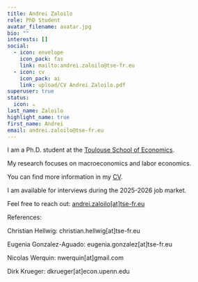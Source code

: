 ```yaml
---
title: Andrei Zaloilo
role: PhD Student
avatar_filename: avatar.jpg
bio: ""
interests: []
social:
  - icon: envelope
    icon_pack: fas
    link: mailto:andrei.zaloilo@tse-fr.eu
  - icon: cv
    icon_pack: ai
    link: upload/CV Andrei Zaloilo.pdf
superuser: true
status:
  icon: ☕️
last_name: Zaloilo
highlight_name: true
first_name: Andrei
email: andrei.zaloilo@tse-fr.eu
---
```

<!--StartFragment-->

I am a Ph.D. student at the [Toulouse School of Economics](https://www.tse-fr.eu).

My research focuses on macroeconomics and labor economics.

You can find more information in my [CV](https://raw.githack.com/zalandru/website-starter-hugo-academic/main/static/upload/CV%20Andrei%20Zaloilo.pdf).

I am available for interviews during the 2025-2026 job market.

Feel free to reach out: [andrei.zaloilo[at]tse-fr.eu](mailto:andrei.zaloilo@tse-fr.eu)

References:

Christian Hellwig: christian.hellwig[at]tse-fr.eu

Eugenia Gonzalez-Aguado: eugenia.gonzalez[at]tse-fr.eu

Nicolas Werquin: nwerquin[at]gmail.com

Dirk Krueger: dkrueger[at]econ.upenn.edu
<!--EndFragment-->
